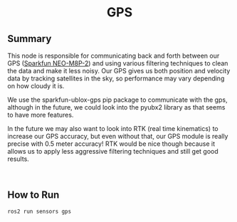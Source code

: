 # <p style="text-align: center;"> GPS </p>

## **Summary**
This node is responsible for communicating back and forth between our GPS ([Sparkfun NEO-M8P-2](https://www.sparkfun.com/products/15005)) and using various filtering techniques to clean the data and make it less noisy. Our GPS gives us both position and velocity data by tracking satellites in the sky, so performance may vary depending on how cloudy it is. 

We use the sparkfun-ublox-gps pip package to communicate with the gps, although in the future, we could look into the pyubx2 library as that seems to have more features. 

In the future we may also want to look into RTK (real time kinematics) to increase our GPS accuracy, but even without that, our GPS module is really precise with 0.5 meter accuracy! RTK would be nice though because it allows us to apply less aggressive filtering techniques and still get good results.

<br>

## **How to Run**

```sh
ros2 run sensors gps
```